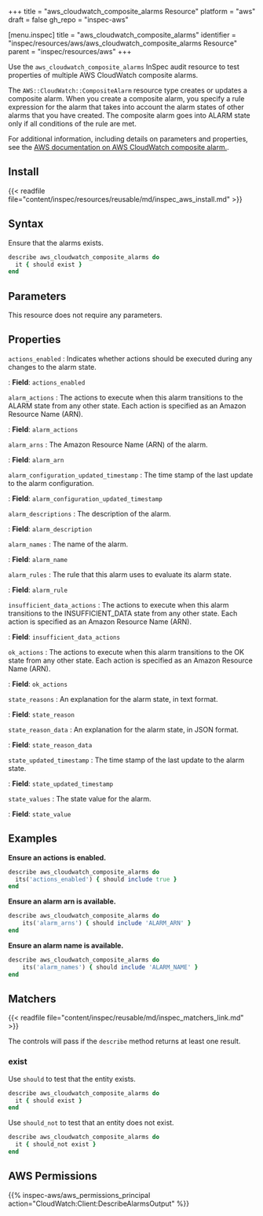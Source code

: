 +++
title = "aws_cloudwatch_composite_alarms Resource"
platform = "aws"
draft = false
gh_repo = "inspec-aws"

[menu.inspec]
title = "aws_cloudwatch_composite_alarms"
identifier = "inspec/resources/aws/aws_cloudwatch_composite_alarms Resource"
parent = "inspec/resources/aws"
+++

Use the `aws_cloudwatch_composite_alarms` InSpec audit resource to test properties of multiple AWS CloudWatch composite alarms.

The `AWS::CloudWatch::CompositeAlarm` resource type creates or updates a composite alarm. When you create a composite alarm, you specify a rule expression for the alarm that takes into account the alarm states of other alarms that you have created. The composite alarm goes into ALARM state only if all conditions of the rule are met.

For additional information, including details on parameters and properties, see the [AWS documentation on AWS CloudWatch composite alarm.](https://docs.aws.amazon.com/AWSCloudFormation/latest/UserGuide/aws-resource-cloudwatch-compositealarm.html).

## Install

{{< readfile file="content/inspec/resources/reusable/md/inspec_aws_install.md" >}}

## Syntax

Ensure that the alarms exists.

```ruby
describe aws_cloudwatch_composite_alarms do
  it { should exist }
end
```

## Parameters

This resource does not require any parameters.

## Properties

`actions_enabled`
: Indicates whether actions should be executed during any changes to the alarm state.

: **Field**: `actions_enabled`

`alarm_actions`
: The actions to execute when this alarm transitions to the ALARM state from any other state. Each action is specified as an Amazon Resource Name (ARN).

: **Field**: `alarm_actions`

`alarm_arns`
: The Amazon Resource Name (ARN) of the alarm.

: **Field**: `alarm_arn`

`alarm_configuration_updated_timestamp`
: The time stamp of the last update to the alarm configuration.

: **Field**: `alarm_configuration_updated_timestamp`

`alarm_descriptions`
: The description of the alarm.

: **Field**: `alarm_description`

`alarm_names`
: The name of the alarm.

: **Field**: `alarm_name`

`alarm_rules`
: The rule that this alarm uses to evaluate its alarm state.

: **Field**: `alarm_rule`

`insufficient_data_actions`
: The actions to execute when this alarm transitions to the INSUFFICIENT_DATA state from any other state. Each action is specified as an Amazon Resource Name (ARN).

: **Field**: `insufficient_data_actions`

`ok_actions`
: The actions to execute when this alarm transitions to the OK state from any other state. Each action is specified as an Amazon Resource Name (ARN).

: **Field**: `ok_actions`

`state_reasons`
: An explanation for the alarm state, in text format.

: **Field**: `state_reason`

`state_reason_data`
: An explanation for the alarm state, in JSON format.

: **Field**: `state_reason_data`

`state_updated_timestamp`
: The time stamp of the last update to the alarm state.

: **Field**: `state_updated_timestamp`

`state_values`
: The state value for the alarm.

: **Field**: `state_value`

## Examples

**Ensure an actions is enabled.**

```ruby
describe aws_cloudwatch_composite_alarms do
  its('actions_enabled') { should include true }
end
```

**Ensure an alarm arn is available.**

```ruby
describe aws_cloudwatch_composite_alarms do
    its('alarm_arns') { should include 'ALARM_ARN' }
end
```

**Ensure an alarm name is available.**

```ruby
describe aws_cloudwatch_composite_alarms do
    its('alarm_names') { should include 'ALARM_NAME' }
end
```

## Matchers

{{< readfile file="content/inspec/reusable/md/inspec_matchers_link.md" >}}

The controls will pass if the `describe` method returns at least one result.

### exist

Use `should` to test that the entity exists.

```ruby
describe aws_cloudwatch_composite_alarms do
  it { should exist }
end
```

Use `should_not` to test that an entity does not exist.

```ruby
describe aws_cloudwatch_composite_alarms do
  it { should_not exist }
end
```

## AWS Permissions

{{% inspec-aws/aws_permissions_principal action="CloudWatch:Client:DescribeAlarmsOutput" %}}
